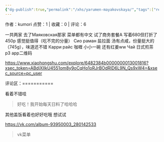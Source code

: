 ```yaml
---
{"dg-publish":true,"permalink":"/xhs/yarumen-mayakovskaya/","tags":["rednote","圣彼得堡"],"created":"2025-03-17T22:14:27.668+08:00","updated":"2025-03-19T21:48:51.646+08:00"}
---
```


作者：kumori
点赞：1   |   收藏：0   |   评论：6

一共两家 去了Маяковская那家 菜单都有中文
试了商务套餐A 写着680但打折了450p 感觉挺值得（吃不完的分量）
Сио раман 盐拉面 汤有点咸，份量挺大的（745g），味道还不错
Карри райс 咖喱 小小一碗 还有红姜ww
Чай 日式煎茶
p3 app二维码

https://www.xiaohongshu.com/explore/6482384b0000000013001816?xsec_token=ABdjXlIkU4551om8y9oCqHo1oRJrBOdRID6L9N_Qs9xW4=&xsec_source=pc_user

评论区：===========

看着不错哇

> 好吃！我开始每天日料了哈哈哈



其他盖饭看着也好好吃哦 想试试

https://vk.com/album-93950003_280142533

> vk菜单
